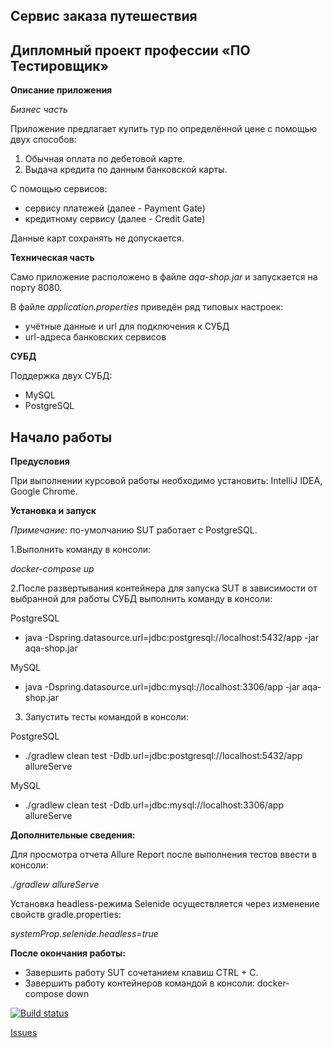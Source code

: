 ## Сервис заказа путешествия

## Дипломный проект профессии «ПО Тестировщик»

**Описание приложения**

*Бизнес часть*

Приложение предлагает купить тур по определённой цене с помощью двух способов:

1. Обычная оплата по дебетовой карте.
2. Выдача кредита по данным банковской карты.

С помощью сервисов:

+ сервису платежей (далее - Payment Gate)
+ кредитному сервису (далее - Credit Gate)

Данные карт сохранять не допускается.

**Техническая часть**

Само приложение расположено в файле *aqa-shop.jar* и запускается на порту 8080.

В файле *application.properties* приведён ряд типовых настроек:

+ учётные данные и url для подключения к СУБД
+ url-адреса банковских сервисов

**СУБД**

Поддержка двух СУБД:

+ MySQL
+ PostgreSQL


## Начало работы

**Предусловия**

При выполнении курсовой работы необходимо установить: IntelliJ IDEA, Google Chrome.

**Установка и запуск**

*Примечание:* по-умолчанию SUT работает с PostgreSQL.

1.Выполнить команду в консоли:

*docker-compose up*

2.После развертывания контейнера для запуска SUT в зависимости от выбранной для работы СУБД выполнить команду в консоли:

PostgreSQL
+ java -Dspring.datasource.url=jdbc:postgresql://localhost:5432/app -jar aqa-shop.jar

MySQL
+ java -Dspring.datasource.url=jdbc:mysql://localhost:3306/app -jar aqa-shop.jar

3. Запустить тесты командой в консоли:

PostgreSQL
+ ./gradlew clean test -Ddb.url=jdbc:postgresql://localhost:5432/app allureServe

MySQL
+ ./gradlew clean test -Ddb.url=jdbc:mysql://localhost:3306/app allureServe

**Дополнительные сведения:**

Для просмотра отчета Allure Report после выполнения тестов ввести в консоли:

*./gradlew allureServe*

Установка headless-режима Selenide осуществляется через изменение свойств gradle.properties:

*systemProp.selenide.headless=true*

**После окончания работы:**

+ Завершить работу SUT сочетанием клавиш CTRL + C.
+ Завершить работу контейнеров командой в консоли:
docker-compose down

[![Build status](https://ci.appveyor.com/api/projects/status/sltu6oncuf5ewjfw/branch/master?svg=true)](https://ci.appveyor.com/project/Darya1705/diplom/branch/master)

[Issues](https://github.com/Darya1705/Diplom/issues)

